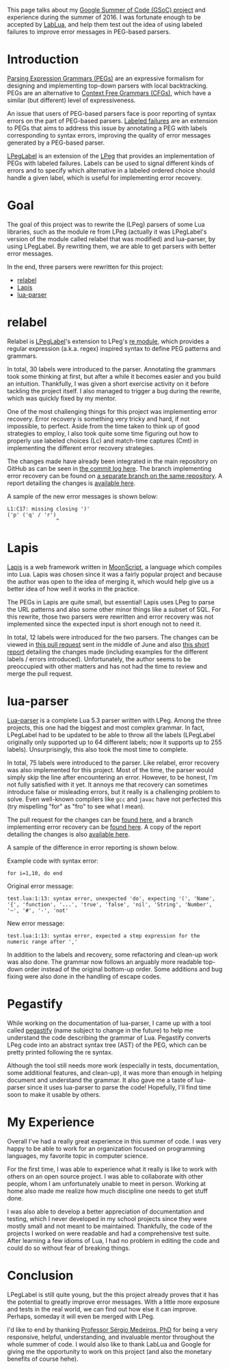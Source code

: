 This page talks about my
[Google Summer of Code (GSoC) project](https://summerofcode.withgoogle.com/projects/#5054385788813312)
and experience during the summer of 2016. I was fortunate enough
to be accepted by [LabLua](http://www.lua.inf.puc-rio.br/index.html),
and help them test out the idea of using labeled failures to improve
error messages in PEG-based parsers.


# Introduction

[Parsing Expression Grammars (PEGs)](https://en.wikipedia.org/wiki/Parsing_expression_grammar)
are an expressive formalism for designing and implementing
top-down parsers with local backtracking. PEGs are an alternative to
[Context Free Grammars (CFGs)](https://en.wikipedia.org/wiki/Context-free_grammar),
which have a similar (but different) level of expressiveness.

An issue that users of PEG-based parsers face is poor reporting of
syntax errors on the part of PEG-based parsers.
[Labeled failures](http://arxiv.org/abs/1405.6646)
are an extension to PEGs that aims to
address this issue by annotating a PEG with labels corresponding to
syntax errors, improving the quality of error messages generated by
a PEG-based parser.

[LPegLabel](https://github.com/sqmedeiros/lpeglabel) is an extension of
the [LPeg](http://www.inf.puc-rio.br/~roberto/lpeg/) that provides
an implementation of PEGs with labeled failures. Labels can be used to
signal different kinds of errors and to specify which alternative in
a labeled ordered choice should handle a given label, which is useful for
implementing error recovery.


# Goal

The goal of this project was to rewrite the (LPeg) parsers of some
Lua libraries, such as the module re from LPeg (actually it was
LPegLabel's version of the module called relabel that was modified)
and lua-parser, by using LPegLabel. By rewriting them, we are able to
get parsers with better error messages.

In the end, three parsers were rewritten for this project:
* [relabel](#relabel)
* [Lapis](#lapis)
* [lua-parser](#lua-parser)


# relabel
Relabel is [LPegLabel](https://github.com/sqmedeiros/lpeglabel)'s
extension to LPeg's [re module](http://www.inf.puc-rio.br/~roberto/lpeg/re.html),
which provides a regular expression (a.k.a. regex)
inspired syntax to define PEG patterns and grammars.

In total, 30 labels were introduced to the parser. Annotating the
grammars took some thinking at first, but after a while it becomes
easier and you build an intuition. Thankfully, I was given a
short exercise activity on it before tackling the project itself.
I also managed to trigger a bug during the rewrite, which was
quickly fixed by my mentor.

One of the most challenging things for this project was implementing
error recovery. Error recovery is something very tricky and hard,
if not impossible, to perfect. Aside from the time taken to think up
of good strategies to employ, I also took quite some time figuring out
how to properly use labeled choices (Lc) and match-time captures (Cmt)
in implementing the different error recovery strategies.

The changes made have already been integrated in the main repository on
GitHub as can be seen in
[the commit log here](https://github.com/sqmedeiros/lpeglabel/commits/master?author=undecidabot).
The branch implementing error recovery can be found on
[a separate branch on the same repository](https://github.com/sqmedeiros/lpeglabel/commits/relabel-recovery?author=undecidabot).
A report detailing the changes is
[available here](https://github.com/undecidabot/lpeglabel-gsoc-2016/raw/master/relabel.pdf).

A sample of the new error messages is shown below:
```
L1:C17: missing closing ')'
('p' ('q' / 'r')
                ^
```


# Lapis
[Lapis](https://github.com/leafo/lapis) is a web framework written
in [MoonScript](http://moonscript.org/), a language which compiles
into Lua. Lapis was chosen since it was a fairly popular project and
because the author was open to the idea of merging it, which would help
give us a better idea of how well it works in the practice.

The PEGs in Lapis are quite small, but essential! Lapis uses LPeg
to parse the URL patterns and also some other minor things like a subset
of SQL. For this rewrite, those two parsers were rewritten
and error recovery was not implemented since the expected input is
short enough not to need it.

In total, 12 labels were introduced for the two parsers.
The changes can be viewed in [this pull request](https://github.com/leafo/lapis/pull/445)
sent in the middle of June and also
[this short report](https://github.com/undecidabot/lpeglabel-gsoc-2016/raw/master/lapis.pdf)
detailing the changes made (including examples for the different
labels / errors introduced). Unfortunately, the author seems to be
preoccupied with other matters and has not had the time to review and
merge the pull request.


# lua-parser
[Lua-parser](https://github.com/andremm/lua-parser) is a complete
Lua 5.3 parser written with LPeg. Among the three projects, this one
had the biggest and most complex grammar. In fact, LPegLabel had to be
updated to be able to throw all the labels (LPegLabel originally only
supported up to 64 different labels; now it supports up to 255 labels).
Unsurprisingly, this also took the most time to complete.

In total, 75 labels were introduced to the parser. Like relabel,
error recovery was also implemented for this project. Most of the time,
the parser would simply skip the line after encountering an error.
However, to be honest, I'm not fully satisfied with it yet. It annoys me
that recovery can sometimes introduce false or misleading errors,
but it really is a challenging problem to solve. Even well-known
compilers like `gcc` and `javac` have not perfected this (try mispelling
"for" as "fro" to see what I mean).

The pull request for the changes can be
[found here](https://github.com/andremm/lua-parser/pull/3),
and a branch implementing error recovery can be
[found here](https://github.com/undecidabot/lua-parser/tree/error-recovery).
A copy of the report detailing the changes is also
[available here](https://github.com/undecidabot/lpeglabel-gsoc-2016/raw/master/lua-parser.pdf).

A sample of the difference in error reporting is shown below.

Example code with syntax error:
```
for i=1,10, do end
```

Original error message:
```
test.lua:1:13: syntax error, unexpected 'do', expecting '(', 'Name', '{', 'function', '...', 'true', 'false', 'nil', 'String', 'Number', '~', '#', '-', 'not'
```

New error message:
```
test.lua:1:13: syntax error, expected a step expression for the numeric range after ','
```

In addition to the labels and recovery, some refactoring and clean-up
work was also done. The grammar now follows an arguably more readable
top-down order instead of the original bottom-up order. Some additions
and bug fixing were also done in the handling of escape codes.


# Pegastify
While working on the documentation of lua-parser, I came up with a
tool called [pegastify](https://github.com/undecidabot/pegastify)
(name subject to change in the future) to help me understand the
code describing the grammar of Lua. Pegastify converts LPeg code
into an abstract syntax tree (AST) of the PEG, which can be pretty
printed following the re syntax.

Although the tool still needs more work (especially in tests,
documentation, some additional features, and clean-up), it was more than
enough in helping document and understand the grammar. It also gave me
a taste of lua-parser since it uses lua-parser to parse the code!
Hopefully, I'll find time soon to make it usable by others.


# My Experience
Overall I've had a really great experience in this summer of code.
I was very happy to be able to work for an organization focused
on programming languages, my favorite topic in computer science.

For the first time, I was able to experience what it really is like
to work with others on an open source project. I was able to collaborate
with other people, whom I am unfortunately unable to meet in person.
Working at home also made me realize how much discipline one needs
to get stuff done.

I was also able to develop a better appreciation of documentation and
testing, which I never developed in my school projects since they were
mostly small and not meant to be maintained. Thankfully, the code of
the projects I worked on were readable and had a comprehensive test suite.
After learning a few idioms of Lua, I had no problem in editing the code
and could do so without fear of breaking things.


# Conclusion
LPegLabel is still quite young, but the this project already
proves that it has the potential to greatly improve error messages.
With a little more exposure and tests in the real world, we can
find out how else it can improve. Perhaps, someday it will even be
merged with LPeg.

I'd like to end by thanking
[Professor Sérgio Medeiros, PhD](https://sites.google.com/site/sqmedeiros/)
for being a very responsive, helpful, understanding, and invaluable mentor
throughout the whole summer of code. I would also like to thank
LabLua and Google for giving me the opportunity to work on this project
(and also the monetary benefits of course hehe).
